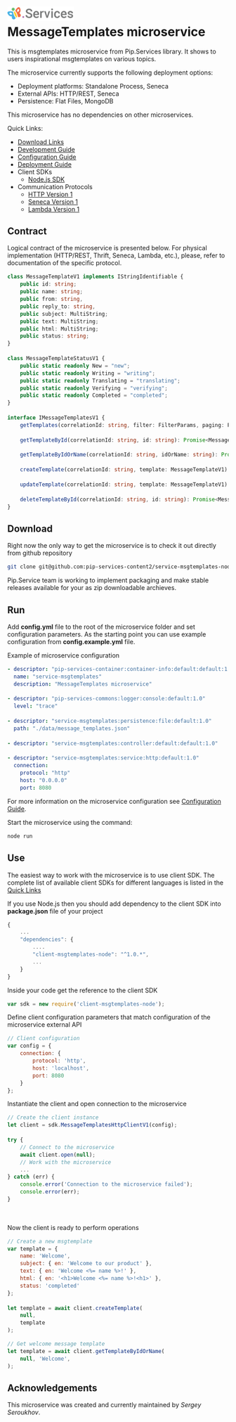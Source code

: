 # <img src="https://github.com/pip-services/pip-services/raw/master/design/Logo.png" alt="Pip.Services Logo" style="max-width:30%"> <br/> MessageTemplates microservice

This is msgtemplates microservice from Pip.Services library. 
It shows to users inspirational msgtemplates on various topics.

The microservice currently supports the following deployment options:
* Deployment platforms: Standalone Process, Seneca
* External APIs: HTTP/REST, Seneca
* Persistence: Flat Files, MongoDB

This microservice has no dependencies on other microservices.

<a name="links"></a> Quick Links:

* [Download Links](doc/Downloads.md)
* [Development Guide](doc/Development.md)
* [Configuration Guide](doc/Configuration.md)
* [Deployment Guide](doc/Deployment.md)
* Client SDKs
  - [Node.js SDK](https://github.com/pip-services-content2/client-msgtemplates-node)
* Communication Protocols
  - [HTTP Version 1](doc/HttpProtocolV1.md)
  - [Seneca Version 1](doc/SenecaProtocolV1.md)
  - [Lambda Version 1](doc/LambdaProtocolV1.md)

## Contract

Logical contract of the microservice is presented below. For physical implementation (HTTP/REST, Thrift, Seneca, Lambda, etc.),
please, refer to documentation of the specific protocol.

```typescript
class MessageTemplateV1 implements IStringIdentifiable {
    public id: string;
    public name: string;
    public from: string,
    public reply_to: string,
    public subject: MultiString;
    public text: MultiString;
    public html: MultiString;
    public status: string;
}

class MessageTemplateStatusV1 {
    public static readonly New = "new";
    public static readonly Writing = "writing";
    public static readonly Translating = "translating";
    public static readonly Verifying = "verifying";
    public static readonly Completed = "completed";
}

interface IMessageTemplatesV1 {
    getTemplates(correlationId: string, filter: FilterParams, paging: PagingParams): Promise<DataPage<MessageTemplateV1>>;

    getTemplateById(correlationId: string, id: string): Promise<MessageTemplateV1>;

    getTemplateByIdOrName(correlationId: string, idOrName: string): Promise<MessageTemplateV1>;

    createTemplate(correlationId: string, template: MessageTemplateV1): Promise<MessageTemplateV1>;

    updateTemplate(correlationId: string, template: MessageTemplateV1): Promise<MessageTemplateV1>;

    deleteTemplateById(correlationId: string, id: string): Promise<MessageTemplateV1>;
}
```

## Download

Right now the only way to get the microservice is to check it out directly from github repository
```bash
git clone git@github.com:pip-services-content2/service-msgtemplates-node.git
```

Pip.Service team is working to implement packaging and make stable releases available for your 
as zip downloadable archieves.

## Run

Add **config.yml** file to the root of the microservice folder and set configuration parameters.
As the starting point you can use example configuration from **config.example.yml** file. 

Example of microservice configuration
```yaml
- descriptor: "pip-services-container:container-info:default:default:1.0"
  name: "service-msgtemplates"
  description: "MessageTemplates microservice"

- descriptor: "pip-services-commons:logger:console:default:1.0"
  level: "trace"

- descriptor: "service-msgtemplates:persistence:file:default:1.0"
  path: "./data/message_templates.json"

- descriptor: "service-msgtemplates:controller:default:default:1.0"

- descriptor: "service-msgtemplates:service:http:default:1.0"
  connection:
    protocol: "http"
    host: "0.0.0.0"
    port: 8080
```
 
For more information on the microservice configuration see [Configuration Guide](Configuration.md).

Start the microservice using the command:
```bash
node run
```

## Use

The easiest way to work with the microservice is to use client SDK. 
The complete list of available client SDKs for different languages is listed in the [Quick Links](#links)

If you use Node.js then you should add dependency to the client SDK into **package.json** file of your project
```javascript
{
    ...
    "dependencies": {
        ....
        "client-msgtemplates-node": "^1.0.*",
        ...
    }
}
```

Inside your code get the reference to the client SDK
```javascript
var sdk = new require('client-msgtemplates-node');
```

Define client configuration parameters that match configuration of the microservice external API
```javascript
// Client configuration
var config = {
    connection: {
        protocol: 'http',
        host: 'localhost', 
        port: 8080
    }
};
```

Instantiate the client and open connection to the microservice
```javascript
// Create the client instance
let client = sdk.MessageTemplatesHttpClientV1(config);

try {
    // Connect to the microservice
    await client.open(null);
    // Work with the microservice
    ...
} catch (err) {
    console.error('Connection to the microservice failed');
    console.error(err);
}
    
    
```

Now the client is ready to perform operations
```javascript
// Create a new msgtemplate
var template = {
    name: 'Welcome',
    subject: { en: 'Welcome to our product' },
    text: { en: 'Welcome <%= name %>!' },
    html: { en: '<h1>Welcome <%= name %>!<h1>' },
    status: 'completed'
};

let template = await client.createTemplate(
    null,
    template
);
```

```javascript
// Get welcome message template
let template = await client.getTemplateByIdOrName(
    null, 'Welcome',
);
```    

## Acknowledgements

This microservice was created and currently maintained by *Sergey Seroukhov*.
